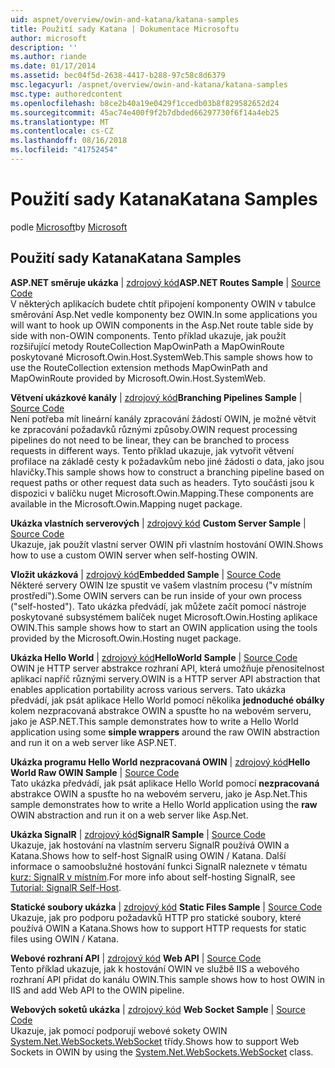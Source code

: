 ```yaml
---
uid: aspnet/overview/owin-and-katana/katana-samples
title: Použití sady Katana | Dokumentace Microsoftu
author: microsoft
description: ''
ms.author: riande
ms.date: 01/17/2014
ms.assetid: bec04f5d-2638-4417-b288-97c58c8d6379
msc.legacyurl: /aspnet/overview/owin-and-katana/katana-samples
msc.type: authoredcontent
ms.openlocfilehash: b8ce2b40a19e0429f1ccedb03b8f829582652d24
ms.sourcegitcommit: 45ac74e400f9f2b7dbded66297730f6f14a4eb25
ms.translationtype: MT
ms.contentlocale: cs-CZ
ms.lasthandoff: 08/16/2018
ms.locfileid: "41752454"
---
```

<a name="katana-samples"></a><span data-ttu-id="c0456-102">Použití sady Katana</span><span class="sxs-lookup"><span data-stu-id="c0456-102">Katana Samples</span></span>
====================
<span data-ttu-id="c0456-103">podle [Microsoft](https://github.com/microsoft)</span><span class="sxs-lookup"><span data-stu-id="c0456-103">by [Microsoft](https://github.com/microsoft)</span></span>

## <a name="katana-samples"></a><span data-ttu-id="c0456-104">Použití sady Katana</span><span class="sxs-lookup"><span data-stu-id="c0456-104">Katana Samples</span></span>

<span data-ttu-id="c0456-105">**ASP.NET směruje ukázka** | [zdrojový kód](https://github.com/aspnet/samples/tree/master/samples/aspnet/Katana/AspNetRoutes)</span><span class="sxs-lookup"><span data-stu-id="c0456-105">**ASP.NET Routes Sample** | [Source Code](https://github.com/aspnet/samples/tree/master/samples/aspnet/Katana/AspNetRoutes)</span></span>  
<span data-ttu-id="c0456-106">V některých aplikacích budete chtít připojení komponenty OWIN v tabulce směrování Asp.Net vedle komponenty bez OWIN.</span><span class="sxs-lookup"><span data-stu-id="c0456-106">In some applications you will want to hook up OWIN components in the Asp.Net route table side by side with non-OWIN components.</span></span> <span data-ttu-id="c0456-107">Tento příklad ukazuje, jak použít rozšiřující metody RouteCollection MapOwinPath a MapOwinRoute poskytované Microsoft.Owin.Host.SystemWeb.</span><span class="sxs-lookup"><span data-stu-id="c0456-107">This sample shows how to use the RouteCollection extension methods MapOwinPath and MapOwinRoute provided by Microsoft.Owin.Host.SystemWeb.</span></span>

<span data-ttu-id="c0456-108">**Větvení ukázkové kanály** | [zdrojový kód](https://github.com/aspnet/samples/tree/master/samples/aspnet/Katana/BranchingPipelines)</span><span class="sxs-lookup"><span data-stu-id="c0456-108">**Branching Pipelines Sample** | [Source Code](https://github.com/aspnet/samples/tree/master/samples/aspnet/Katana/BranchingPipelines)</span></span>  
<span data-ttu-id="c0456-109">Není potřeba mít lineární kanály zpracování žádostí OWIN, je možné větvit ke zpracování požadavků různými způsoby.</span><span class="sxs-lookup"><span data-stu-id="c0456-109">OWIN request processing pipelines do not need to be linear, they can be branched to process requests in different ways.</span></span> <span data-ttu-id="c0456-110">Tento příklad ukazuje, jak vytvořit větvení profilace na základě cesty k požadavkům nebo jiné žádosti o data, jako jsou hlavičky.</span><span class="sxs-lookup"><span data-stu-id="c0456-110">This sample shows how to construct a branching pipeline based on request paths or other request data such as headers.</span></span> <span data-ttu-id="c0456-111">Tyto součásti jsou k dispozici v balíčku nuget Microsoft.Owin.Mapping.</span><span class="sxs-lookup"><span data-stu-id="c0456-111">These components are available in the Microsoft.Owin.Mapping nuget package.</span></span>

<span data-ttu-id="c0456-112">**Ukázka vlastních serverových** | [zdrojový kód](https://github.com/aspnet/samples/tree/master/samples/aspnet/Katana/CustomServer) </span><span class="sxs-lookup"><span data-stu-id="c0456-112">**Custom Server Sample** | [Source Code](https://github.com/aspnet/samples/tree/master/samples/aspnet/Katana/CustomServer) </span></span>  
<span data-ttu-id="c0456-113">Ukazuje, jak použít vlastní server OWIN při vlastním hostování OWIN.</span><span class="sxs-lookup"><span data-stu-id="c0456-113">Shows how to use a custom OWIN server when self-hosting OWIN.</span></span>

<span data-ttu-id="c0456-114">**Vložit ukázková** | [zdrojový kód](https://github.com/aspnet/samples/tree/master/samples/aspnet/Katana/Embedded)</span><span class="sxs-lookup"><span data-stu-id="c0456-114">**Embedded Sample** | [Source Code](https://github.com/aspnet/samples/tree/master/samples/aspnet/Katana/Embedded)</span></span>  
<span data-ttu-id="c0456-115">Některé servery OWIN lze spustit ve vašem vlastním procesu (&quot;v místním prostředí&quot;).</span><span class="sxs-lookup"><span data-stu-id="c0456-115">Some OWIN servers can be run inside of your own process (&quot;self-hosted&quot;).</span></span> <span data-ttu-id="c0456-116">Tato ukázka předvádí, jak můžete začít pomocí nástroje poskytované subsystémem balíček nuget Microsoft.Owin.Hosting aplikace OWIN.</span><span class="sxs-lookup"><span data-stu-id="c0456-116">This sample shows how to start an OWIN application using the tools provided by the Microsoft.Owin.Hosting nuget package.</span></span>

<span data-ttu-id="c0456-117">**Ukázka Hello World** | [zdrojový kód](https://github.com/aspnet/samples/tree/master/samples/aspnet/Katana/HelloWorld)</span><span class="sxs-lookup"><span data-stu-id="c0456-117">**HelloWorld Sample** | [Source Code](https://github.com/aspnet/samples/tree/master/samples/aspnet/Katana/HelloWorld)</span></span>  
<span data-ttu-id="c0456-118">OWIN je HTTP server abstrakce rozhraní API, která umožňuje přenositelnost aplikací napříč různými servery.</span><span class="sxs-lookup"><span data-stu-id="c0456-118">OWIN is a HTTP server API abstraction that enables application portability across various servers.</span></span> <span data-ttu-id="c0456-119">Tato ukázka předvádí, jak psát aplikace Hello World pomocí několika **jednoduché obálky** kolem nezpracovaná abstrakce OWIN a spusťte ho na webovém serveru, jako je ASP.NET.</span><span class="sxs-lookup"><span data-stu-id="c0456-119">This sample demonstrates how to write a Hello World application using some **simple wrappers** around the raw OWIN abstraction and run it on a web server like ASP.NET.</span></span>

<span data-ttu-id="c0456-120">**Ukázka programu Hello World nezpracovaná OWIN** | [zdrojový kód](https://github.com/aspnet/samples/tree/master/samples/aspnet/Katana/HelloWorldRawOwin)</span><span class="sxs-lookup"><span data-stu-id="c0456-120">**Hello World Raw OWIN Sample** | [Source Code](https://github.com/aspnet/samples/tree/master/samples/aspnet/Katana/HelloWorldRawOwin)</span></span>  
<span data-ttu-id="c0456-121">Tato ukázka předvádí, jak psát aplikace Hello World pomocí **nezpracovaná** abstrakce OWIN a spusťte ho na webovém serveru, jako je Asp.Net.</span><span class="sxs-lookup"><span data-stu-id="c0456-121">This sample demonstrates how to write a Hello World application using the **raw** OWIN abstraction and run it on a web server like Asp.Net.</span></span>

<span data-ttu-id="c0456-122">**Ukázka SignalR** | [zdrojový kód](https://github.com/aspnet/samples/tree/master/samples/aspnet/Katana/SignalR)</span><span class="sxs-lookup"><span data-stu-id="c0456-122">**SignalR Sample** | [Source Code](https://github.com/aspnet/samples/tree/master/samples/aspnet/Katana/SignalR)</span></span>  
<span data-ttu-id="c0456-123">Ukazuje, jak hostování na vlastním serveru SignalR používá OWIN a Katana.</span><span class="sxs-lookup"><span data-stu-id="c0456-123">Shows how to self-host SignalR using OWIN / Katana.</span></span> <span data-ttu-id="c0456-124">Další informace o samoobslužné hostování funkci SignalR naleznete v tématu [kurz: SignalR v místním](../../../signalr/overview/deployment/tutorial-signalr-self-host.md).</span><span class="sxs-lookup"><span data-stu-id="c0456-124">For more info about self-hosting SignalR, see [Tutorial: SignalR Self-Host](../../../signalr/overview/deployment/tutorial-signalr-self-host.md).</span></span>

<span data-ttu-id="c0456-125">**Statické soubory ukázka** | [zdrojový kód](https://github.com/aspnet/samples/tree/master/samples/aspnet/Katana/StaticFilesSample) </span><span class="sxs-lookup"><span data-stu-id="c0456-125">**Static Files Sample** | [Source Code](https://github.com/aspnet/samples/tree/master/samples/aspnet/Katana/StaticFilesSample) </span></span>  
<span data-ttu-id="c0456-126">Ukazuje, jak pro podporu požadavků HTTP pro statické soubory, které používá OWIN a Katana.</span><span class="sxs-lookup"><span data-stu-id="c0456-126">Shows how to support HTTP requests for static files using OWIN / Katana.</span></span>

<span data-ttu-id="c0456-127">**Webové rozhraní API** | [zdrojový kód](https://github.com/aspnet/samples/tree/master/samples/aspnet/Katana/WebApi) </span><span class="sxs-lookup"><span data-stu-id="c0456-127">**Web API** | [Source Code](https://github.com/aspnet/samples/tree/master/samples/aspnet/Katana/WebApi) </span></span>  
<span data-ttu-id="c0456-128">Tento příklad ukazuje, jak k hostování OWIN ve službě IIS a webového rozhraní API přidat do kanálu OWIN.</span><span class="sxs-lookup"><span data-stu-id="c0456-128">This sample shows how to host OWIN in IIS and add Web API to the OWIN pipeline.</span></span>

<span data-ttu-id="c0456-129">**Webových soketů ukázka** | [zdrojový kód](https://github.com/aspnet/samples/tree/master/samples/aspnet/Katana/WebSocketSample) </span><span class="sxs-lookup"><span data-stu-id="c0456-129">**Web Socket Sample** | [Source Code](https://github.com/aspnet/samples/tree/master/samples/aspnet/Katana/WebSocketSample) </span></span>  
<span data-ttu-id="c0456-130">Ukazuje, jak pomocí podporují webové sokety OWIN [System.Net.WebSockets.WebSocket](https://msdn.microsoft.com/library/system.net.websockets.websocket(v=vs.110).aspx) třídy.</span><span class="sxs-lookup"><span data-stu-id="c0456-130">Shows how to support Web Sockets in OWIN by using the [System.Net.WebSockets.WebSocket](https://msdn.microsoft.com/library/system.net.websockets.websocket(v=vs.110).aspx) class.</span></span>
